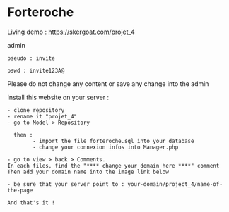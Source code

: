 # Forteroche
Living demo : https://skergoat.com/projet_4

admin 

    pseudo : invite
  
    pswd : invite123A@
    
Please do not change any content or save any change into the admin    

Install this website on your server : 

    - clone repository 
    - rename it "projet_4"
    - go to Model > Repository 
    
      then :  
            - import the file forteroche.sql into your database 
            - change your connexion infos into Manager.php

    - go to view > back > Comments. 
    In each files, find the "**** change your domain here ****" comment 
    Then add your domain name into the image link below
    
    - be sure that your server point to : your-domain/project_4/name-of-the-page 
    
    And that's it ! 


